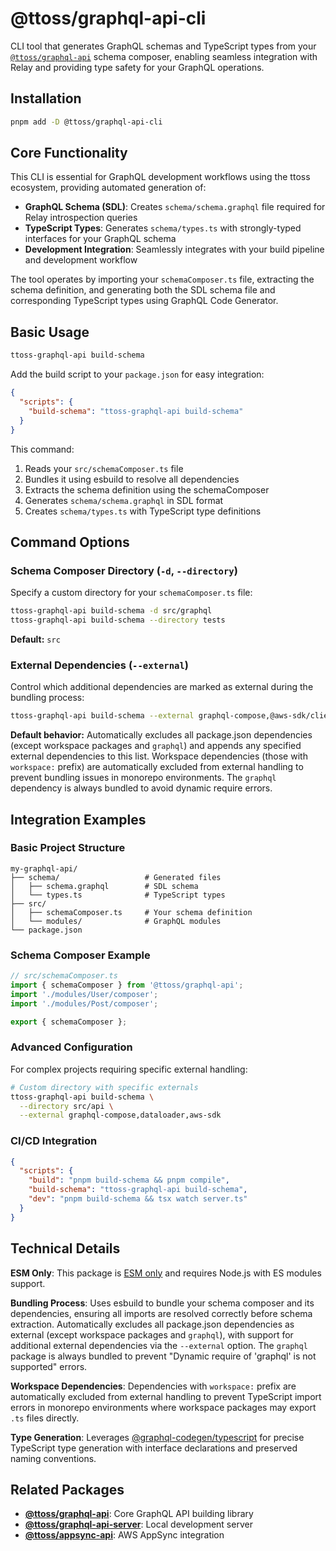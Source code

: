 # @ttoss/graphql-api-cli

CLI tool that generates GraphQL schemas and TypeScript types from your [`@ttoss/graphql-api`](https://ttoss.dev/docs/modules/packages/graphql-api/) schema composer, enabling seamless integration with Relay and providing type safety for your GraphQL operations.

## Installation

```bash
pnpm add -D @ttoss/graphql-api-cli
```

## Core Functionality

This CLI is essential for GraphQL development workflows using the ttoss ecosystem, providing automated generation of:

- **GraphQL Schema (SDL)**: Creates `schema/schema.graphql` file required for Relay introspection queries
- **TypeScript Types**: Generates `schema/types.ts` with strongly-typed interfaces for your GraphQL schema
- **Development Integration**: Seamlessly integrates with your build pipeline and development workflow

The tool operates by importing your `schemaComposer.ts` file, extracting the schema definition, and generating both the SDL schema file and corresponding TypeScript types using GraphQL Code Generator.

## Basic Usage

```bash
ttoss-graphql-api build-schema
```

Add the build script to your `package.json` for easy integration:

```json
{
  "scripts": {
    "build-schema": "ttoss-graphql-api build-schema"
  }
}
```

This command:

1. Reads your `src/schemaComposer.ts` file
2. Bundles it using esbuild to resolve all dependencies
3. Extracts the schema definition using the schemaComposer
4. Generates `schema/schema.graphql` in SDL format
5. Creates `schema/types.ts` with TypeScript type definitions

## Command Options

### Schema Composer Directory (`-d`, `--directory`)

Specify a custom directory for your `schemaComposer.ts` file:

```bash
ttoss-graphql-api build-schema -d src/graphql
ttoss-graphql-api build-schema --directory tests
```

**Default:** `src`

### External Dependencies (`--external`)

Control which additional dependencies are marked as external during the bundling process:

```bash
ttoss-graphql-api build-schema --external graphql-compose,@aws-sdk/client-dynamodb
```

**Default behavior:** Automatically excludes all package.json dependencies (except workspace packages and `graphql`) and appends any specified external dependencies to this list. Workspace dependencies (those with `workspace:` prefix) are automatically excluded from external handling to prevent bundling issues in monorepo environments. The `graphql` dependency is always bundled to avoid dynamic require errors.

## Integration Examples

### Basic Project Structure

```
my-graphql-api/
├── schema/                   # Generated files
│   ├── schema.graphql        # SDL schema
│   └── types.ts              # TypeScript types
├── src/
│   ├── schemaComposer.ts     # Your schema definition
│   └── modules/              # GraphQL modules
└── package.json
```

### Schema Composer Example

```typescript
// src/schemaComposer.ts
import { schemaComposer } from '@ttoss/graphql-api';
import './modules/User/composer';
import './modules/Post/composer';

export { schemaComposer };
```

### Advanced Configuration

For complex projects requiring specific external handling:

```bash
# Custom directory with specific externals
ttoss-graphql-api build-schema \
  --directory src/api \
  --external graphql-compose,dataloader,aws-sdk
```

### CI/CD Integration

```json
{
  "scripts": {
    "build": "pnpm build-schema && pnpm compile",
    "build-schema": "ttoss-graphql-api build-schema",
    "dev": "pnpm build-schema && tsx watch server.ts"
  }
}
```

## Technical Details

**ESM Only**: This package is [ESM only](https://gist.github.com/sindresorhus/a39789f98801d908bbc7ff3ecc99d99c) and requires Node.js with ES modules support.

**Bundling Process**: Uses esbuild to bundle your schema composer and its dependencies, ensuring all imports are resolved correctly before schema extraction. Automatically excludes all package.json dependencies as external (except workspace packages and `graphql`), with support for additional external dependencies via the `--external` option. The `graphql` package is always bundled to prevent "Dynamic require of 'graphql' is not supported" errors.

**Workspace Dependencies**: Dependencies with `workspace:` prefix are automatically excluded from external handling to prevent TypeScript import errors in monorepo environments where workspace packages may export `.ts` files directly.

**Type Generation**: Leverages [@graphql-codegen/typescript](https://www.npmjs.com/package/@graphql-codegen/typescript) for precise TypeScript type generation with interface declarations and preserved naming conventions.

## Related Packages

- **[@ttoss/graphql-api](https://ttoss.dev/docs/modules/packages/graphql-api/)**: Core GraphQL API building library
- **[@ttoss/graphql-api-server](https://ttoss.dev/docs/modules/packages/graphql-api-server/)**: Local development server
- **[@ttoss/appsync-api](https://ttoss.dev/docs/modules/packages/appsync-api/)**: AWS AppSync integration
